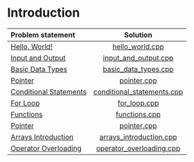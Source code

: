 # Introduction

|     Problem statement      |            Solution            |
|:---------------------------|:------------------------------:|
| [Hello, World!][]          | [hello_world.cpp][]            |
| [Input and Output][]       | [input_and_output.cpp][]       |
| [Basic Data Types][]       | [basic_data_types.cpp][]       |
| [Pointer][]                | [pointer.cpp][]                |
| [Conditional Statements][] | [conditional_statements.cpp][] |
| [For Loop][]               | [for_loop.cpp][]               |
| [Functions][]              | [functions.cpp][]              |
| [Pointer][]                | [pointer.cpp][]                |
| [Arrays Introduction][]    | [arrays_introduction.cpp][]    |
| [Operator Overloading][]   | [operator_overloading.cpp][]   |

[Hello, World!]:          https://www.hackerrank.com/challenges/cpp-hello-world
[Input and Output]:       https://www.hackerrank.com/challenges/cpp-input-and-output
[Basic Data Types]:       https://www.hackerrank.com/challenges/c-tutorial-basic-data-types
[Pointer]:                https://www.hackerrank.com/challenges/c-tutorial-pointer
[Conditional Statements]: https://www.hackerrank.com/challenges/c-tutorial-conditional-if-else
[For Loop]:               https://www.hackerrank.com/challenges/c-tutorial-for-loop
[Functions]:              https://www.hackerrank.com/challenges/c-tutorial-functions
[Pointer]:                https://www.hackerrank.com/challenges/c-tutorial-pointer
[Arrays Introduction]:    https://www.hackerrank.com/challenges/arrays-introduction
[Operator Overloading]:   https://www.hackerrank.com/challenges/operator-overloading

[hello_world.cpp]:            hello_world.cpp
[input_and_output.cpp]:       input_and_output.cpp
[basic_data_types.cpp]:       basic_data_types.cpp
[pointer.cpp]:                pointer.cpp
[conditional_statements.cpp]: conditional_statements.cpp
[for_loop.cpp]:               for_loop.cpp
[functions.cpp]:              functions.cpp
[pointer.cpp]:                pointer.cpp
[arrays_introduction.cpp]:    arrays_introduction.cpp
[operator_overloading.cpp]:   operator_overloading.cpp
